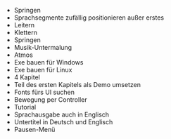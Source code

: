 * Springen
* Sprachsegmente zufällig positionieren außer erstes
* Leitern
* Klettern
* Springen
* Musik-Untermalung
* Atmos
* Exe bauen für Windows
* Exe bauen für Linux
* 4 Kapitel
* Teil des ersten Kapitels als Demo umsetzen
* Fonts fürs UI suchen
* Bewegung per Controller
* Tutorial
* Sprachausgabe auch in Englisch
* Untertitel in Deutsch und Englisch
* Pausen-Menü